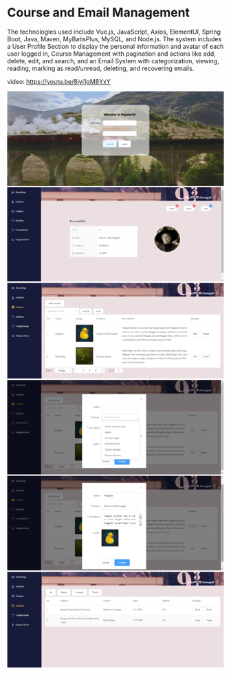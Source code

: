 # Course and Email Management
The technologies used include Vue.js, JavaScript, Axios, ElementUI, Spring Boot, Java, Maven, MyBatisPlus, MySQL, and Node.js.
The system includes a User Profile Section to display the personal information and avatar of each user logged in, Course Management with pagination and actions like add, delete, edit, and search, and an Email System with categorization, viewing, reading, marking as read/unread, deleting, and recovering emails.

video: https://youtu.be/8iyi1gM8YxY

![login](https://github.com/NoraYang910/student_app/blob/master/login.jpg)
![home](https://github.com/NoraYang910/student_app/blob/master/home.jpg)
![course](https://github.com/NoraYang910/student_app/blob/master/course.jpg)
![addCourse](https://github.com/NoraYang910/student_app/blob/master/addCourse.jpg)
![editCourse](https://github.com/NoraYang910/student_app/blob/master/editCourse.jpg)
![email](https://github.com/NoraYang910/student_app/blob/master/email.jpg)
